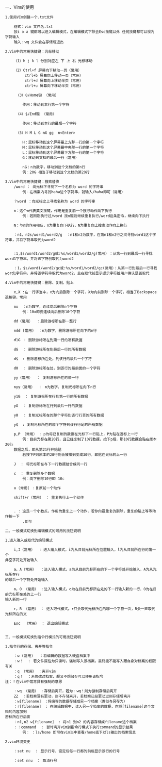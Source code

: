 一、Vim的使用

	1.使用VIm创建一个.txt文件
	
		格式：vim 文件名.txt
		按i o a 键都可以进入编辑模式，在编辑模式下除去Esc按键以外 任何按键都可以视为字符输入
		输入：wq 文件会在存储后退出

	2.Vim中的常用快捷键：光标移动

		（1）h j k l 分别对应左 下 上 右 光标移动

		（2）Ctrl+f 屏幕向下移动一页（常用）
		     ctrl+b 屏幕向上移动一页（常用）
		     ctrl+d 屏幕向上移动半页（常用）
		     ctrl+u 屏幕向下移动半页（常用）

		 （3）0/Home键 （常用）
			
			作用：移动到本行第一个字符

		 （4）$/End键 （常用）

			作用：移动到本行的最后一个字符

		 （5）H M L G nG gg  n<Enter>

			H：鼠标移动到这个屏幕最上方那一行的第一个字符
			M：鼠标移动到这个屏幕最中央那一行的第一个字符
			L：鼠标移动到这个屏幕最下方那一行的第一个字符
			G：移动到文档的最后一行（常用）

			nG：n为数字，移动到这个文档的第n行
			例：20G 相当于移动到这个文档的第20行

	3.Vim中的常用快捷键：搜索替换
		/word ： 向光标下寻找下一个名称为 word 的字符串
			例：在档案内寻找haha这个字符串，就输入/haha即可（常用）

		？word ：向光标之上寻找名称为 word 的字符串
			
		n：这个n代表英文按键，作用是重复前一个搜寻动作向下执行
			例：若刚刚执行过/word 按n键则继续重复执行/word这条密令，继续向下执行

		N：与n的作用相反，n为重复向下执行，N为重复向上搜索动作向上执行

		：n1，n2s/word1/word2/g  ：n1和n2为数字，在第n1和n2行之间寻找word1这个字符串，并将字符串取代为word2
			

		:1,$s/word1/word2/g或:%s/word1/word2/g(常用) ：从第一行到最后一行寻找word1字符串，并将该字符创取代为word2	

		：1，$s/word1/word2/gc或:%s/word1/word2/gc(常用）：从第一行到最后一行寻找word1字符串，并将该字符串取代为word2，且在取代前显示提示字符给用户确认是否取代

	4.Vim中的常用快捷键：删除、复制、贴上

		x,X :在一行字当中，x为向后删除一个字符，X为向前删除一个字符，相当于Backspace退格键，常用

		nx  ：n为数字，连续向后删除n个字符  
			例：10x即要连续向后删除10个字符

		dd（常用）  ：删除游标所在那一整行

		ndd (常用)  ：n为数字，删除游标所在向下的n行
		
		d1G ： 删除游标所在到第一行的所有数据

		dG  ： 删除游标所在到最后一行的所有数据

		d$  : 删除游标所在处，到该行的最后一个字符

		d0  ： 删除游标所在处，到该行的最前面的一个字符

		yy（常用）  ： 复制游标所在的那一行

		nyy（常用）  ： n为数字，复制光标所在向下n行
		
		y1G  ： 复制游标所在行到第一行的所有数据

		yG  ： 复制游标所在行到最后一行的数据

		y0  ： 复制光标所在的那个字符到该行行首的所有数据

		y$  : 复制光标所在的那个字符到该行行尾的所有数据

		p,P （常用） : p为将已复制的数据在光标下一行贴上，P为贴在游标上一行
			例：目前光标在第20行，且已经复制了10行数据，按下p后，那10行数据会贴在原本20行
		数据之后，即从第21行开始贴
			若按下P则原本的20行则会被推到变成30行，即贴在光标的上一行

		J  ： 将光标所在与下一行数据结合成同一行

		c  ： 重复删除多个数据
			例：向下删除10行即 10c

		u (常用) ：复原前一个动作

		shift+r（常用） ： 重复执行上一个动作


		. : 这是一个小数点，作用为重复上一个动作，若你向要重复的删除，重复的贴上等等动作按一下
			.即可

	二、一般模式切换到编辑模式的可用的按钮说明

	1.进入输入或取代的编辑模式
		
		i,I（常用）  : 进入输入模式，i为从目前光标所在位置输入，l为从目前所在行的第一个
	非空字符处开始输入

		a，A（常用）  ：进入输入模式，a为从目前光标所在的下一个字符处开始输入，A为从光标所在行
	的最后一个字符处开始输入

		o，O （常用） ：进入输入模式，o为在目前光标所在处的下一行输入新的一行，O为在目前光标所在处的上一行
	输入新的一行

		r，R （常用） ： 进入取代模式，r只会取代光标所在的哪一个字符一次，R会一直取代光标所在的文
	
		Esc  （常用） ： 退出编辑模式


	三、一般模式切换到指令行模式的可用按钮说明

	1.指令行的存储、离开等指令

		：w (常用)   ：将编辑的数据写入硬盘档案中
		：w！  ： 若文件属性为只读时，强制写入该档案，最终能不能写入跟自身对档案的权限有关
		：q （常用） ：离开vim
		：q！  ：若修改过档案，却又不想储存可以使用该指令
	注：！在vim中常常具有强制的意思

		：wq （常用） ：存储后离开，若为：wq！则为强制存储后离开
		ZZ  ：若档案没有更动，则不存储离开，若档案已经更动过则存储后离开
		：w[filename]  :将编写的数据存储成另一个档案（类似与另存为）
		：r[filename]  : 在编辑数据中，读入另一个档案的数据，亦将[filename]这个文档的内容加到
	游标所在行后面
		：n1,n2 w[filename]  : 将n1 到n2 的内容存储成filename这个档案
		：！command  ： 暂时离开vim到指令行模式下执行command的显示结果
			例： ：ls/home 即可在vim当中查看/home底下以ls输出的档案信息

	2.vim环境变更

		：set nu  ： 显示行号，设定后每一行都的前缀显示该行的行号

		：set nnu  ： 取消行号


